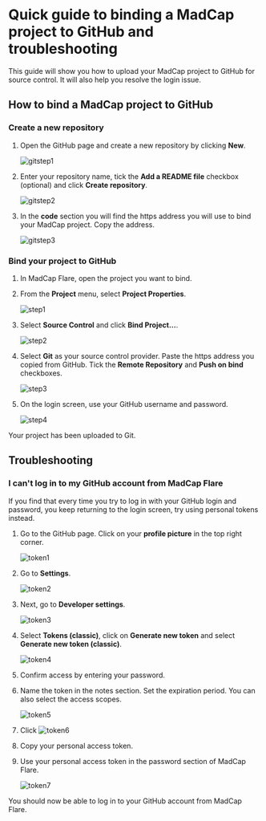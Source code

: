# Quick guide to binding a MadCap project to GitHub and troubleshooting

This guide will show you how to upload your MadCap project to GitHub for source control. It will also help you resolve the login issue.

## How to bind a MadCap project to GitHub

### Create a new repository

1. Open the GitHub page and create a new repository by clicking **New**.
   
    ![gitstep1](gitstep1.png)

2. Enter your repository name, tick the **Add a README file** checkbox (optional) and click **Create repository**.
   
    ![gitstep2](gitstep2.png)

3. In the **code** section you will find the https address you will use to bind your MadCap project. Copy the address.

    ![gitstep3](gitstep3.png)

### Bind your project to GitHub

1. In MadCap Flare, open the project you want to bind.
2. From the **Project** menu, select **Project Properties**.

    ![step1](step1.png)

3. Select **Source Control** and click **Bind Project...**.

    ![step2](step2.png)

4. Select **Git** as your source control provider. Paste the https address you copied from GitHub. Tick the **Remote Repository** and **Push on bind** checkboxes. 

    ![step3](step3.png)

5. On the login screen, use your GitHub username and password. 

    ![step4](step4.png)

Your project has been uploaded to Git.

## Troubleshooting

### I can't log in to my GitHub account from MadCap Flare

If you find that every time you try to log in with your GitHub login and password, you keep returning to the login screen, try using personal tokens instead.

1. Go to the GitHub page. Click on your **profile picture** in the top right corner. 

    ![token1](token1.png)

2. Go to **Settings**.

    ![token2](token2.png)

3. Next, go to **Developer settings**.

    ![token3](token3.png)

4. Select **Tokens (classic)**, click on **Generate new token** and select **Generate new token (classic)**.

    ![token4](token4.png)

5. Confirm access by entering your password.
6. Name the token in the notes section. Set the expiration period. You can also select the access scopes. 

    ![token5](token5.png)

7. Click ![token6](token6.png)
8. Copy your personal access token.
9. Use your personal access token in the password section of MadCap Flare.

    ![token7](token7.png)

You should now be able to log in to your GitHub account from MadCap Flare.
